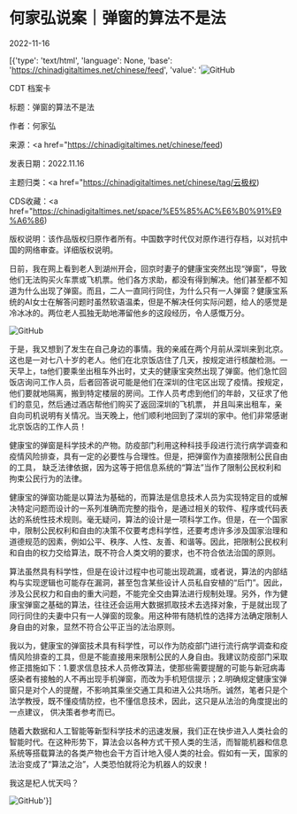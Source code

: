 # 何家弘说案｜弹窗的算法不是法

2022-11-16

[{'type': 'text/html', 'language': None, 'base': 'https://chinadigitaltimes.net/chinese/feed', 'value': '![GitHub](https://chinadigitaltimes.net/chinese/files/2022/11/image-1668616979285-768x376.png)

CDT 档案卡

标题：弹窗的算法不是法

作者：何家弘

来源：<a href="https://chinadigitaltimes.net/chinese/feed)

发表日期：2022.11.16

主题归类：<a href="https://chinadigitaltimes.net/chinese/tag/云极权)

CDS收藏：<a href="https://chinadigitaltimes.net/space/%E5%85%AC%E6%B0%91%E9%A6%86)

版权说明：该作品版权归原作者所有。中国数字时代仅对原作进行存档，以对抗中国的网络审查。详细版权说明。





日前，我在网上看到老人到湖州开会，回京时妻子的健康宝突然出现“弹窗”，导致他们无法购买火车票或飞机票。他们各方求助，都没有得到解决。他们甚至都不知道为什么出现了弹窗。而且，二人一直同行同住，为什么只有一人弹窗？健康宝系统的AI女士在解答问题时虽然软语温柔，但是不解决任何实际问题，给人的感觉是冷冰冰的。两位老人孤独无助地滞留他乡的这段经历，令人感慨万分。

![GitHub](https://chinadigitaltimes.net/chinese/files/2022/11/image-1668616979285.png)

于是，我又想到了发生在自己身边的事情。我的亲戚在两个月前从深圳来到北京。这也是一对七八十岁的老人。他们在北京饭店住了几天，按规定进行核酸检测。一天早上，ta他们要乘坐出租车外出时，丈夫的健康宝突然出现了弹窗。他们急忙回饭店询问工作人员，后者回答说可能是他们在深圳的住宅区出现了疫情。按规定，他们要就地隔离，搬到特定楼层的房间。工作人员考虑到他们的年龄，又征求了他们的意见，然后通过酒店帮他们购买了返回深圳的飞机票， 并且叫来出租车，亲自向司机说明有关情况。当天晚上，他们顺利地回到了深圳的家中。他们非常感谢北京饭店的工作人员！

健康宝的弹窗是科学技术的产物。防疫部门利用这种科技手段进行流行病学调查和疫情风险排查，具有一定的必要性与合理性。但是，把弹窗作为直接限制公民自由的工具， 缺乏法律依据，因为这等于把信息系统的“算法”当作了限制公民权利和拘束公民行为的法律。

健康宝的弹窗功能是以算法为基础的，而算法是信息技术人员为实现特定目的或解决特定问题而设计的一系列准确而完整的指令，是通过相关的软件、程序或代码表达的系统性技术规则。毫无疑问，算法的设计是一项科学工作。但是，在一个国家中，限制公民权利和自由的决策不仅要考虑科学性，还要考虑许多涉及国家治理和道德规范的因素，例如公平、秩序、人性、友善、和谐等。因此，把限制公民权利和自由的权力交给算法，既不符合人类文明的要求，也不符合依法治国的原则。

算法虽然具有科学性，但是在设计过程中也可能出现疏漏，或者说，算法的内部结构与实现逻辑也可能存在漏洞，甚至包含某些设计人员私自安植的“后门”。因此，涉及公民权力和自由的重大问题，不能完全交由算法进行规制处理。另外，作为健康宝弹窗之基础的算法，往往还会运用大数据抓取技术去选择对象，于是就出现了同行同住的夫妻中只有一人弹窗的现象。用这种带有随机性的选择方法确定限制人身自由的对象，显然不符合公平正当的法治原则。

我以为，健康宝的弹窗技术具有科学性，可以作为防疫部门进行流行病学调查和疫情风险排查的工具，但是不能直接用来限制公民的人身自由。我建议防疫部门采取修正措施如下：1.要求信息技术人员修改算法，使那些需要提醒的可能与新冠病毒感染者有接触的人不再出现手机弹窗，而改为手机短信提示；2.明确规定健康宝弹窗只是对个人的提醒，不影响其乘坐交通工具和进入公共场所。诚然，笔者只是个法学教授，既不懂疫情防控，也不懂信息技术，因此，这只是从法治的角度提出的一点建议， 供决策者参考而已。

随着大数据和人工智能等新型科学技术的迅速发展，我们正在快步进入人类社会的智能时代。在这种形势下，算法会以各种方式干预人类的生活，而智能机器和信息系统等搭载算法的各类产物也会干方百计地入侵人类的社会。假如有一天，国家的法治变成了“算法之治”，人类恐怕就将沦为机器人的奴隶！

我这是杞人忧天吗？

![GitHub](https://chinadigitaltimes.net/chinese/files/2022/11/image-1668617660766.png)'}]